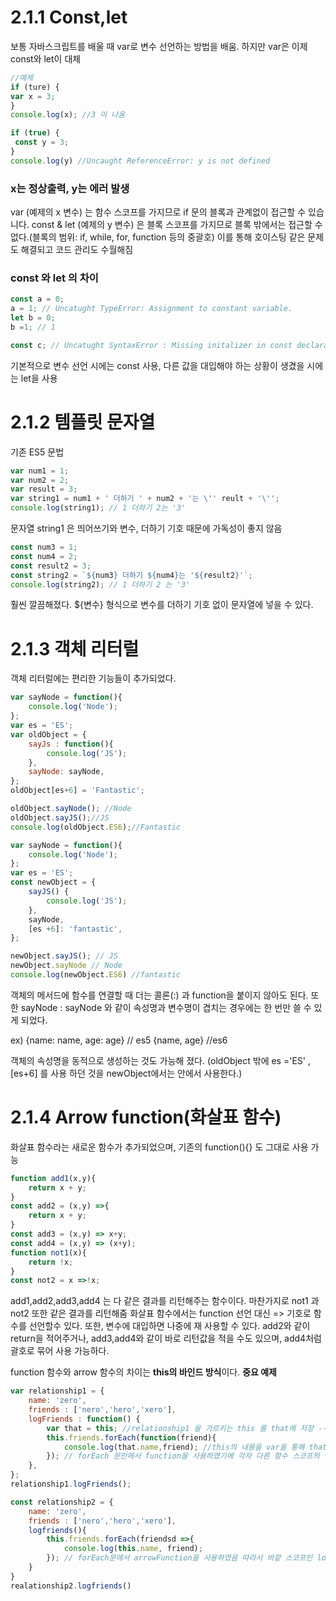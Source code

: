 # 2.1.1 Const,let

보통 자바스크립트를 배울 때 var로 변수 선언하는 방법을 배움.
하지만 var은 이제 const와 let이 대체

~~~~~javascript
//예제
if (ture) { 
var x = 3;
}
console.log(x); //3 이 나옴

if (true) {
 const y = 3;
}
console.log(y) //Uncaught ReferenceError: y is not defined
~~~~~

### x는 정상출력, y는 에러 발생

var (예제의 x 변수) 는 함수 스코프를 가지므로 if 문의 블록과 관계없이 접근할 수 있습니다.
const & let (예제의 y 변수) 은 블록 스코프를 가지므로 블록 밖에서는 접근할 수 없다.(블록의 범위: if, while, for, function 등의 중괄호)
이를 통해 호이스팅 같은 문제도 해결되고 코드 관리도 수월해짐

### const 와 let 의 차이

~~~~~javascript
const a = 0;
a = 1; // Uncatught TypeError: Assignment to constant variable.
let b = 0;
b =1; // 1

const c; // Uncatught SyntaxError : Missing initalizer in const declaration
~~~~~
기본적으로 변수 선언 시에는 const 사용, 다른 값을 대입해야 하는 상황이 생겼을 시에는 let을 사용
# 2.1.2 템플릿 문자열

기존 ES5 문법
~~~~~javascript
var num1 = 1;
var num2 = 2;
var result = 3;
var string1 = num1 + ' 더하기 ' + num2 + '는 \'' reult + '\'';
console.log(string1); // 1 더하기 2는 '3'
~~~~~

문자열 string1 은 띄어쓰기와 변수, 더하기 기호 때문에 가독성이 좋지 않음

~~~~~javascript
const num3 = 1;
const num4 = 2;
const result2 = 3;
const string2 = `${num3} 더하기 ${num4}는 '${result2}'`;
console.log(string2); // 1 더하기 2 는 '3'
~~~~~

훨씬 깔끔해졌다. ${변수} 형식으로 변수를 더하기 기호 없이 문자열에 넣을 수 있다.

# 2.1.3 객체 리터럴
객체 리터럴에는 편리한 기능들이 추가되었다.

~~~~~~javascript
var sayNode = function(){
    console.log('Node');
};
var es = 'ES';
var oldObject = {
    sayJs : function(){
        console.log('JS');
    },
    sayNode: sayNode,
};
oldObject[es+6] = 'Fantastic';

oldObject.sayNode(); //Node
oldObject.sayJS();//JS
console.log(oldObject.ES6);//Fantastic
~~~~~~

~~~~~javascript
var sayNode = function(){
    console.log('Node');
};
var es = 'ES';
const newObject = {
    sayJS() {
        console.log('JS');
    },
    sayNode,
    [es +6]: 'fantastic',
};

newObject.sayJS(); // JS
newObject.sayNode // Node
console.log(newObject.ES6) //fantastic
~~~~~
객체의 메서드에 함수를 연결할 때 더는 콜론(:) 과 function을 붙이지 않아도 된다. 또한 sayNode : sayNode 와 같이 속성명과 변수명이 겹치는 경우에는 한 번만 쓸 수 있게 되었다.

ex)
{name: name, age: age} // es5
{name, age} //es6

객체의 속성명을 동적으로 생성하는 것도 가능해 졌다. (oldObject 밖에 es ='ES' , [es+6] 를 사용 하던 것을 newObject에서는 안에서 사용한다.)

# 2.1.4 Arrow function(화살표 함수)

화살표 함수라는 새로운 함수가 추가되었으며, 기존의 function(){} 도 그대로 사용 가능
~~~~~javascript
function add1(x,y){
    return x + y;
}
const add2 = (x,y) =>{
    return x + y;
}
const add3 = (x,y) => x+y;
const add4 = (x,y) => (x+y);
function not1(x){
    return !x;
}
const not2 = x =>!x;
~~~~~

add1,add2,add3,add4 는 다 같은 결과를 리턴해주는 함수이다. 마찬가지로 not1 과 not2 또한 같은 결과를 리턴해줌
화살표 함수에서는 function 선언 대신 => 기호로 함수를 선언할수 있다. 또한, 변수에 대입하면 나중에 재 사용할 수 있다.
add2와 같이 return을 적어주거나, add3,add4와 같이 바로 리턴값을 적을 수도 있으며, add4처럼 괄호로 묶어 사용 가능하다.


function 함수와 arrow 함수의 차이는 **this의 바인드 방식**이다.
**중요 예제**
~~~~~javascript
var relationship1 = {
    name: 'zero',
    friends : ['nero','hero','xero'],
    logFriends : function() {
        var that = this; //relationship1 을 가르키는 this 를 that에 저장 --(1)
        this.friends.forEach(function(friend){
            console.log(that.name,friend); //this의 내용을 var을 통해 that에 저장하였기에 that의 저장 내용을 받아 올 수 있음
        }); // forEach 문안에서 function을 사용하였기에 각자 다른 함수 스코프의 this를 가지고 있음, 그렇기에 (1) 처럼 저장하여 this를 간접적으로 접근하였음
    },
};
relationship1.logFriends();

const relationship2 = {
    name: 'zero',
    friends : ['nero','hero','xero'],
    logfriends(){
        this.friends.forEach(friendsd =>{
            console.log(this.name, friend);
        }); // forEach문에서 arrowFunction을 사용하였음 따라서 바깥 스코프인 logFriends의 this를 그대로 사용 할 수 있음. 상위 스코프의 this를 그대로 물려 받은 것이다.
    }
}
realationship2.logfriends()
~~~~~